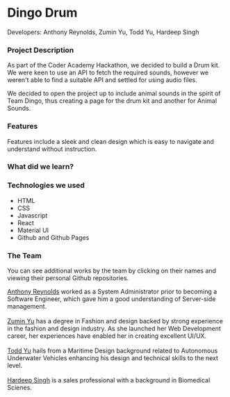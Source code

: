 # Dingo Drum
Developers: Anthony Reynolds, Zumin Yu, Todd Yu, Hardeep Singh

### Project Description
As part of the Coder Academy Hackathon, we decided to build a Drum kit. We were keen to use an API to fetch the required sounds, however we weren't able to find a suitable API and settled for using audio files.

We decided to open the project up to include animal sounds in the spirit of Team Dingo, thus creating a page for the drum kit and another for Animal Sounds.
### Features
Features include a sleek and clean design which is easy to navigate and understand without instruction. 

### What did we learn?

### Technologies we used
- HTML
- CSS
- Javascript
- React
- Material UI
- Github and Github Pages
### The Team
You can see additional works by the team by clicking on their names and viewing their personal Github repositories.

[Anthony Reynolds](https://github.com/anthonymarkreynolds) worked as a System Administrator prior to becoming a Software Engineer, which gave him a good understanding of Server-side management.<br></br>
[Zumin Yu](https://github.com/Yumi2121) has a degree in Fashion and design backed by strong experience in the fashion and design industry. As she launched her Web Development career, her experiences have enabled her in creating excellent UI/UX.<br></br>
[Todd Yu](https://github.com/Todd0554) hails from a Maritime Design background related to Autonomous Underwater Vehicles enhancing his design and technical skills to the next level.<br></br>
[Hardeep Singh](https://github.com/HardeepSinghAu) is a sales professional with a background in Biomedical Scienes.